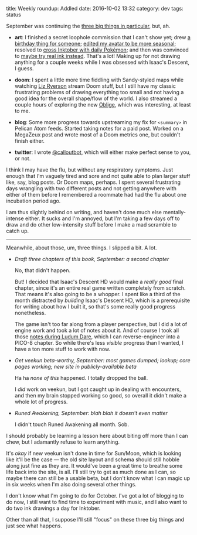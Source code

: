 title: Weekly roundup: Addled
date: 2016-10-02 13:32
category: dev
tags: status

September was continuing the [three big things in particular]({filename}2016-08-07-weekly-roundup-three-big-things.markdown), but, ah.

- **art**: I finished a secret loophole commission that I can't show yet; drew [a birthday thing for someone](https://twitter.com/eevee/status/780545709988716544); [edited my avatar to be more seasonal](https://twitter.com/eevee/status/782347066248835072); resolved to [cross Inktober with daily Pokémon](https://twitter.com/eevee/status/782387497573634048); and then was convinced to [maybe try real ink instead](https://twitter.com/eevee/status/782408171956514816).  That's a lot!  Making up for not drawing anything for a couple weeks while I was obsessed with Isaac's Descent, I guess.

- **doom**: I spent a little more time fiddling with Sandy-styled maps while watching [Liz Ryerson](https://twitter.com/ellaguro/) stream Doom stuff, but I still have my classic frustrating problems of drawing everything too small and not having a good idea for the overall shape/flow of the world.  I also streamed a couple hours of exploring the new [Oblige](http://oblige.sourceforge.net/), which was interesting, at least to me.

- **blog**: Some more progress towards upstreaming my fix for `<summary>` in Pelican Atom feeds.  Started taking notes for a paid post.  Worked on a MegaZeux post and wrote most of a Doom metrics one, but couldn't finish either.

- **twitter**: I wrote [@calloutbot](https://twitter.com/calloutbot), which will either make perfect sense to you, or not.

I think I may have the flu, but without any respiratory symptoms.  Just enough that I'm vaguely tired and sore and not quite able to plan larger stuff like, say, blog posts.  Or Doom maps, perhaps.  I spent several frustrating days wrangling with two different posts and not getting anywhere with either of them before I remembered a roommate had had the flu about one incubation period ago.

I am thus slightly behind on writing, and haven't done much else mentally-intense either.  It sucks and I'm annoyed, but I'm taking a few days off to draw and do other low-intensity stuff before I make a mad scramble to catch up.

----

Meanwhile, about those, um, three things.  I slipped a bit.  A lot.

- _Draft three chapters of this book, September: a second chapter_

    No, that didn't happen.

    But!  I decided that Isaac's Descent HD would make a _really good_ final chapter, since it's an entire real game written completely from scratch.  That means it's also going to be a whopper.  I spent like a third of the month distracted by _building_ Isaac's Descent HD, which is a prerequisite for writing about how I built it, so that's some really good progress nonetheless.
    
    The game isn't too far along from a player perspective, but I did a lot of engine work and took a lot of notes about it.  And of course I took all those [notes during Ludum Dare]({filename}/2016-08-29-i-entered-ludum-dare-36.markdown), which I can reverse-engineer into a PICO-8 chapter.  So while there's less _visible_ progress than I wanted, I have a ton more stuff to work with now.

- _Get veekun beta-worthy, September: most games dumped; lookup; core pages working; new site in publicly-available beta_

    Ha ha _none of this_ happened.  I totally dropped the ball.

    I _did_ work on veekun, but I got caught up in dealing with encounters, and then my brain stopped working so good, so overall it didn't make a whole lot of progress.

- _Runed Awakening, September: blah blah it doesn't even matter_

    I didn't touch Runed Awakening all month.  Sob.

I should probably be learning a lesson here about biting off more than I can chew, but I adamantly refuse to learn anything.

It's _okay_ if new veekun isn't done in time for Sun/Moon, which is looking like it'll be the case — the old site layout and schema should still hobble along just fine as they are.  It would've been a great time to breathe some life back into the site, is all.  I'll still try to get as much done as I can, so maybe there can still be a usable beta, but I don't know what I can magic up in six weeks when I'm also doing several other things.

I don't know what I'm going to do for October.  I've got a lot of blogging to do now, I still want to find time to experiment with music, and I also want to do two ink drawings a day for Inktober.

Other than all that, I suppose I'll still "focus" on these three big things and just see what happens.
